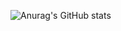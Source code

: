 ![Anurag's GitHub stats](https://github-readme-stats-elysiumrl.vercel.app/api?username=ElysiumRL&count_private=true)
